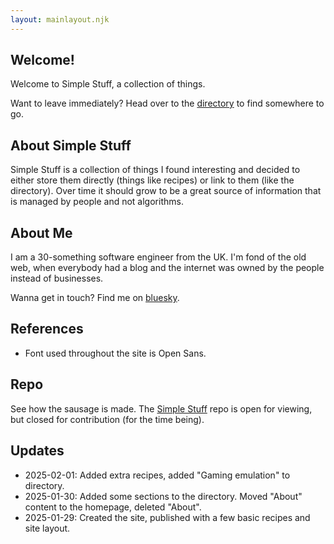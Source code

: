 ```yaml
---
layout: mainlayout.njk
---
```


## Welcome!

Welcome to Simple Stuff, a collection of things.

Want to leave immediately? Head over to the [directory](/directory) to find somewhere to go.

## About Simple Stuff

Simple Stuff is a collection of things I found interesting and decided to either store them directly (things like recipes) or link to them (like the directory). Over time it should grow to be a great source of information that is managed by people and not algorithms.

## About Me
I am a 30-something software engineer from the UK. I'm fond of the old web, when everybody had a blog and the internet was owned by the people instead of businesses. 

Wanna get in touch? Find me on [bluesky](https://bsky.app/profile/honeylake.bsky.social).

## References
- Font used throughout the site is Open Sans.

## Repo
See how the sausage is made. The [Simple Stuff](https://github.com/honeyoncode/SimpleStuff) repo is open for viewing, but closed for contribution (for the time being).

## Updates
- 2025-02-01: Added extra recipes, added "Gaming emulation" to directory.
- 2025-01-30: Added some sections to the directory. Moved "About" content to the homepage, deleted "About".
- 2025-01-29: Created the site, published with a few basic recipes and site layout.